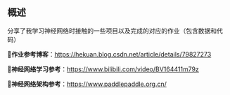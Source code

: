 ## 概述

分享了我学习神经网络时接触的一些项目以及完成的对应的作业（包含数据和代码）

**📕作业参考博客**：https://hekuan.blog.csdn.net/article/details/79827273

**📕神经网络学习参考**：https://www.bilibili.com/video/BV164411m79z

**📕神经网络架构参考**：https://www.paddlepaddle.org.cn/